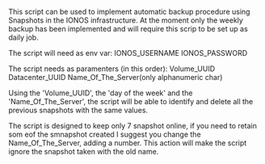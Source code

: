 This script can be used to implement automatic backup procedure using Snapshots in the IONOS infrastructure.
At the moment only the weekly backup has been implemented and will require this scrip to be set up as daily job.

The script will need as env var:
IONOS_USERNAME
IONOS_PASSWORD

The script needs as paramenters (in this order): Volume_UUID   Datacenter_UUID  Name_Of_The_Server(only alphanumeric char)

Using the 'Volume_UUID', the 'day of the week' and the 'Name_Of_The_Server', the script will be able to identify and delete
all the previous snapshots with the same values.

The script is designed to keep only 7 snapshot online, if you need to retain som eof the smnapshot created I suggest you change the 
Name_Of_The_Server, adding a number.
This action will make the script ignore the snapshot taken with the old name.